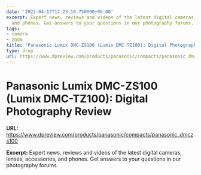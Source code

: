 ```yaml
---
date: '2022-04-17T12:23:10.750000+00:00'
excerpt: Expert news, reviews and videos of the latest digital cameras, lenses, accessories,
  and phones. Get answers to your questions in our photography forums.
tags:
- camera
- zoom
title: 'Panasonic Lumix DMC-ZS100 (Lumix DMC-TZ100): Digital Photography Review'
type: drop
url: https://www.dpreview.com/products/panasonic/compacts/panasonic_dmczs100
---
```


# Panasonic Lumix DMC-ZS100 (Lumix DMC-TZ100): Digital Photography Review

**URL:** https://www.dpreview.com/products/panasonic/compacts/panasonic_dmczs100

**Excerpt:** Expert news, reviews and videos of the latest digital cameras, lenses, accessories, and phones. Get answers to your questions in our photography forums.
